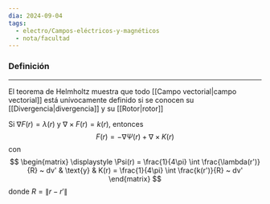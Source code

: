 ```yaml
---
dia: 2024-09-04
tags:
  - electro/Campos-eléctricos-y-magnéticos
  - nota/facultad
---
```

### Definición
---
El teorema de Helmholtz muestra que todo [[Campo vectorial|campo vectorial]] está unívocamente definido si se conocen su [[Divergencia|divergencia]] y su [[Rotor|rotor]]

Si $\nabla F(r) = \lambda(r)$ y $\nabla \times F(r) = k(r)$, entonces $$ F(r) = - \nabla \Psi(r) + \nabla \times K(r) $$ con $$ \begin{matrix} 
    \displaystyle \Psi(r) = \frac{1}{4\pi} \int \frac{\lambda(r')}{R} ~ dv' & \text{y} & K(r) = \frac{1}{4\pi} \int \frac{k(r')}{R} ~ dv'
\end{matrix} $$ donde $R = \lVert r - r' \rVert$